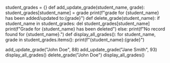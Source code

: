 student_grades = {}
def add_update_grade(student_name, grade):
    student_grades[student_name] = grade
    print(f"grade for {student_name} has been added/updated to:{grade}")
def delete_grade(student_name):
    if student_name in student_grades:
        del student_grades[student_name]
        print(f"Grade for {student_name} has been deleted")
    else:
        print(f"No record found for {student_name}.")
def display_all_grades():
    for student_name, grade in student_grades.items():
        print(f"{student_name}:{grade}")

add_update_grade("John Doe", 88)
add_update_grade("Jane Smith", 93)
display_all_grades()
delete_grade("John Doe")
display_all_grades()

